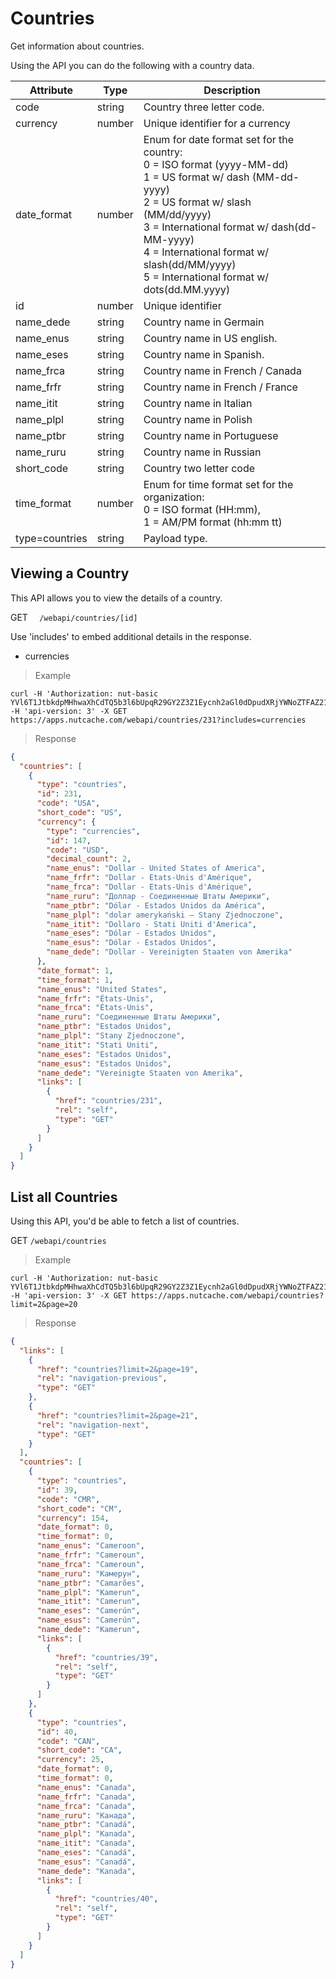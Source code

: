 # Countries

Get information about countries.

Using the API you can do the following with a country data.

| Attribute      | Type   | Description                                                                                                                                                                                                                                                                                                        |
|----------------|--------|--------------------------------------------------------------------------------------------------------------------------------------------------------------------------------------------------------------------------------------------------------------------------------------------------------------------|
| code           | string | Country three letter code.                                                                                                                                                                                                                                                                                         |
| currency       | number | Unique identifier for a currency                                                                                                                                                                                                                                                                                   |
| date_format    | number | Enum for date format set for the country: </br>0 = ISO format (yyyy-MM-dd) </br>1 = US format w/ dash (MM-dd-yyyy) </br>2 = US format w/ slash (MM/dd/yyyy) </br>3 = International format w/ dash(dd-MM-yyyy) </br>4 = International format w/ slash(dd/MM/yyyy) </br>5 = International format w/ dots(dd.MM.yyyy) |
| id             | number | Unique identifier                                                                                                                                                                                                                                                                                                  |
| name_dede      | string | Country name in Germain                                                                                                                                                                                                                                                                                            |
| name_enus      | string | Country name in US english.                                                                                                                                                                                                                                                                                        |
| name_eses      | string | Country name in Spanish.                                                                                                                                                                                                                                                                                           |
| name_frca      | string | Country name in French / Canada                                                                                                                                                                                                                                                                                    |
| name_frfr      | string | Country name in French / France                                                                                                                                                                                                                                                                                    |
| name_itit      | string | Country name in Italian                                                                                                                                                                                                                                                                                            |
| name_plpl      | string | Country name in Polish                                                                                                                                                                                                                                                                                             |
| name_ptbr      | string | Country name in Portuguese                                                                                                                                                                                                                                                                                         |
| name_ruru      | string | Country name in Russian                                                                                                                                                                                                                                                                                            |
| short_code     | string | Country two letter code                                                                                                                                                                                                                                                                                            |
| time_format    | number | Enum for time format set for the organization: </br>0 = ISO format (HH:mm), </br>1 = AM/PM format (hh:mm tt)                                                                                                                                                                                                       |
| type=countries | string | Payload type.                                                                                                                                                                                                                                                                                                      |


## Viewing a Country

This API allows you to view the details of a country.

<span class="http-method http-get">GET</span> `  /webapi/countries/[id]`

<aside class="notice">
Use 'includes' to embed additional details in the response.
<br>
<ul>
  <li>currencies</li>  
</ul>
</aside>

>Example

```shell
curl -H 'Authorization: nut-basic YVl6T1JtbkdpMHhwaXhCdTQ5b3l6bUpqR29GY2Z3Z1Eycnh2aGl0dDpudXRjYWNoZTFAZ21haWwuY29tOkR5bmFjb20xMjM=' -H 'api-version: 3' -X GET https://apps.nutcache.com/webapi/countries/231?includes=currencies
```

>Response

```json
{
  "countries": [
    {
      "type": "countries",
      "id": 231,
      "code": "USA",
      "short_code": "US",
      "currency": {
        "type": "currencies",
        "id": 147,
        "code": "USD",
        "decimal_count": 2,
        "name_enus": "Dollar - United States of America",
        "name_frfr": "Dollar - Etats-Unis d'Amérique",
        "name_frca": "Dollar - Etats-Unis d'Amérique",
        "name_ruru": "Доллар - Соединенные Штаты Америки",
        "name_ptbr": "Dólar - Estados Unidos da América",
        "name_plpl": "dolar amerykański – Stany Zjednoczone",
        "name_itit": "Dollaro - Stati Uniti d'America",
        "name_eses": "Dólar - Estados Unidos",
        "name_esus": "Dólar - Estados Unidos",
        "name_dede": "Dollar - Vereinigten Staaten von Amerika"
      },
      "date_format": 1,
      "time_format": 1,
      "name_enus": "United States",
      "name_frfr": "États-Unis",
      "name_frca": "États-Unis",
      "name_ruru": "Соединенные Штаты Америки",
      "name_ptbr": "Estados Unidos",
      "name_plpl": "Stany Zjednoczone",
      "name_itit": "Stati Uniti",
      "name_eses": "Estados Unidos",
      "name_esus": "Estados Unidos",
      "name_dede": "Vereinigte Staaten von Amerika",
      "links": [
        {
          "href": "countries/231",
          "rel": "self",
          "type": "GET"
        }
      ]
    }
  ]
}
```

## List all Countries

Using this API, you'd be able to fetch a list of countries.

<span class="http-method http-get">GET</span> `/webapi/countries`

>Example

```shell
curl -H 'Authorization: nut-basic YVl6T1JtbkdpMHhwaXhCdTQ5b3l6bUpqR29GY2Z3Z1Eycnh2aGl0dDpudXRjYWNoZTFAZ21haWwuY29tOkR5bmFjb20xMjM=' -H 'api-version: 3' -X GET https://apps.nutcache.com/webapi/countries?limit=2&page=20
```

>Response

```json
{
  "links": [
    {
      "href": "countries?limit=2&page=19",
      "rel": "navigation-previous",
      "type": "GET"
    },
    {
      "href": "countries?limit=2&page=21",
      "rel": "navigation-next",
      "type": "GET"
    }
  ],
  "countries": [
    {
      "type": "countries",
      "id": 39,
      "code": "CMR",
      "short_code": "CM",
      "currency": 154,
      "date_format": 0,
      "time_format": 0,
      "name_enus": "Cameroon",
      "name_frfr": "Cameroun",
      "name_frca": "Cameroun",
      "name_ruru": "Камерун",
      "name_ptbr": "Camarões",
      "name_plpl": "Kamerun",
      "name_itit": "Camerun",
      "name_eses": "Camerún",
      "name_esus": "Camerún",
      "name_dede": "Kamerun",
      "links": [
        {
          "href": "countries/39",
          "rel": "self",
          "type": "GET"
        }
      ]
    },
    {
      "type": "countries",
      "id": 40,
      "code": "CAN",
      "short_code": "CA",
      "currency": 25,
      "date_format": 0,
      "time_format": 0,
      "name_enus": "Canada",
      "name_frfr": "Canada",
      "name_frca": "Canada",
      "name_ruru": "Канада",
      "name_ptbr": "Canadá",
      "name_plpl": "Kanada",
      "name_itit": "Canada",
      "name_eses": "Canadá",
      "name_esus": "Canadá",
      "name_dede": "Kanada",
      "links": [
        {
          "href": "countries/40",
          "rel": "self",
          "type": "GET"
        }
      ]
    }
  ]
}
```